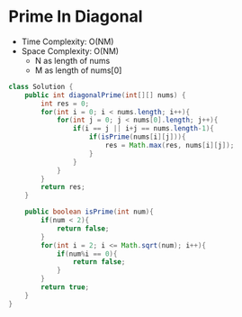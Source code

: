 # Prime In Diagonal

- Time Complexity: O(NM)
- Space Complexity: O(NM)
  - N as length of nums
  - M as length of nums[0]

```java
class Solution {
    public int diagonalPrime(int[][] nums) {
        int res = 0;
        for(int i = 0; i < nums.length; i++){
            for(int j = 0; j < nums[0].length; j++){
                if(i == j || i+j == nums.length-1){
                    if(isPrime(nums[i][j])){
                        res = Math.max(res, nums[i][j]);
                    }
                }
            }
        }
        return res;
    }

    public boolean isPrime(int num){
        if(num < 2){
            return false;
        }
        for(int i = 2; i <= Math.sqrt(num); i++){
            if(num%i == 0){
                return false;
            }
        }
        return true;
    }
}
```
